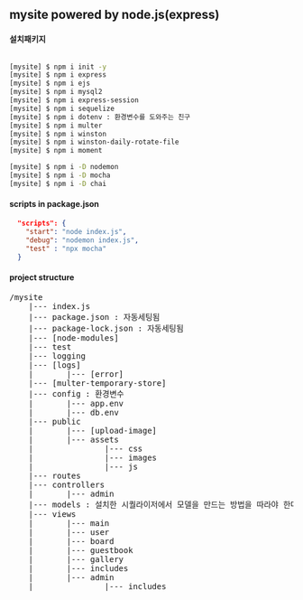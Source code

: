 ## mysite powered by node.js(express)

#### 설치패키지

```bash

[mysite] $ npm i init -y
[mysite] $ npm i express 
[mysite] $ npm i ejs
[mysite] $ npm i mysql2
[mysite] $ npm i express-session
[mysite] $ npm i sequelize
[mysite] $ npm i dotenv : 환경변수를 도와주는 친구
[mysite] $ npm i multer
[mysite] $ npm i winston
[mysite] $ npm i winston-daily-rotate-file
[mysite] $ npm i moment

[mysite] $ npm i -D nodemon
[mysite] $ npm i -D mocha
[mysite] $ npm i -D chai

```

#### scripts in package.json

```json
  "scripts": {
    "start": "node index.js",
    "debug": "nodemon index.js",
    "test" : "npx mocha"
  }
```

#### project structure
<pre>
/mysite
    |--- index.js
    |--- package.json : 자동세팅됨
    |--- package-lock.json : 자동세팅됨
    |--- [node-modules]
    |--- test
    |--- logging
    |--- [logs]
    |       |--- [error]
    |--- [multer-temporary-store]
    |--- config : 환경변수
    |       |--- app.env
    |       |--- db.env
    |--- public
    |       |--- [upload-image]
    |       |--- assets
    |               |--- css
    |               |--- images
    |               |--- js
    |--- routes
    |--- controllers
    |       |--- admin
    |--- models : 설치한 시퀄라이저에서 모델을 만드는 방법을 따라야 한다.
    |--- views
    |       |--- main
    |       |--- user
    |       |--- board
    |       |--- guestbook
    |       |--- gallery
    |       |--- includes
    |       |--- admin
    |               |--- includes
</pre>